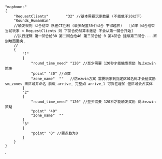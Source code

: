 
	"mapbouns"
	{
		"RequestClients"		"32" //基本需要玩家数量 (不能低于20以下)
		"Rounds_HumanWin" 
		//触发规则 回合结束 队伍CT胜利 (最多配置30个回合 不得越界)   [如果 回合结束  当前玩家 < RequestClients 则 下回合仍然算未激活 不会从第一回合开始]
		//执行逻辑 第一回合给30 第二回合给40 第三回合给 0 第4回合 延续第三回合....直到地图更换.
		//
		{
			"1"
			{
				"round_time_need" "120" //至少需要 120秒才能触发奖励 防止ezwin策略
				"point" "30" //点数
				"zone_name"  ""   //防ezwin方案 需要玩家到指定区域名称才会给奖励 sm_zones 画区域并命名 前缀 arrive_ 完整如 arrive_1 可靠性增加 但区域会占实体
			}
			"2"
			{
				"round_time_need" "120" //至少需要 120秒才能触发奖励 防止ezwin策略
				"point" "40"
				"zone_name"  ""
			}
			"3"
			{
				"point" "0" //置点数为0 
			}
		}
	}

`
